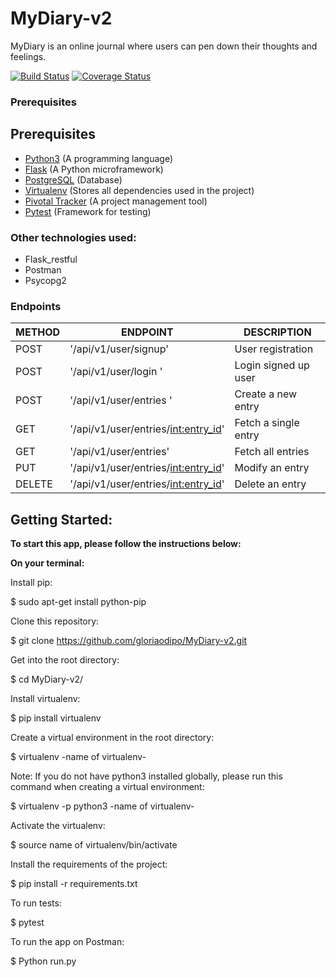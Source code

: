 # MyDiary-v2
MyDiary is an online journal where users can pen down their thoughts and feelings.

[![Build Status](https://travis-ci.org/gloriaodipo/MyDiary-v2.svg?branch=develop)](https://travis-ci.org/gloriaodipo/MyDiary-v2) [![Coverage Status](https://coveralls.io/repos/github/gloriaodipo/MyDiary-v2/badge.svg?branch=develop)](https://coveralls.io/github/gloriaodipo/MyDiary-v2?branch=develop)

### Prerequisites

## Prerequisites
- [Python3](https://www.python.org/) (A programming language)
- [Flask](http://flask.pocoo.org/) (A Python microframework)
- [PostgreSQL](https://www.postgresql.org/docs/10/static/intro-whatis.html) (Database)
- [Virtualenv](https://virtualenv.pypa.io/en/stable/) (Stores all dependencies used in the project)
- [Pivotal Tracker](www.pivotaltracker.com) (A project management tool)
- [Pytest](https://docs.pytest.org/en/latest/) (Framework for testing)

### Other technologies used:
- Flask_restful
- Postman
- Psycopg2

### Endpoints

| METHOD | ENDPOINT                                        | DESCRIPTION                      |
| ------ | ---------------------------------------------   | -------------------------------- |
| POST   | '/api/v1/user/signup'                           | User registration                |
| POST   | '/api/v1/user/login '                           | Login signed up user             |
| POST   | '/api/v1/user/entries '                         | Create a new entry               |
| GET    | '/api/v1/user/entries/<int:entry_id>'           | Fetch a single entry             |
| GET    | '/api/v1/user/entries'                          | Fetch all entries                |
| PUT    | '/api/v1/user/entries/<int:entry_id>'           | Modify an entry                  |
| DELETE | '/api/v1/user/entries/<int:entry_id>'           | Delete an entry                  |


## Getting Started:

**To start this app, please follow the instructions below:**

**On your terminal:**

Install pip:

 $ sudo apt-get install python-pip

Clone this repository:

 $ git clone https://github.com/gloriaodipo/MyDiary-v2.git

Get into the root directory:

 $ cd MyDiary-v2/

Install virtualenv:

 $ pip install virtualenv

Create a virtual environment in the root directory:

 $ virtualenv -name of virtualenv-
  
 Note: If you do not have python3 installed globally, please run this command when creating a virtual environment:
 
 $ virtualenv -p python3 -name of virtualenv-

Activate the virtualenv:

 $ source name of virtualenv/bin/activate

Install the requirements of the project:

 $ pip install -r requirements.txt
 

To run tests:

 $ pytest
 
To run the app on Postman:

 $ Python run.py
